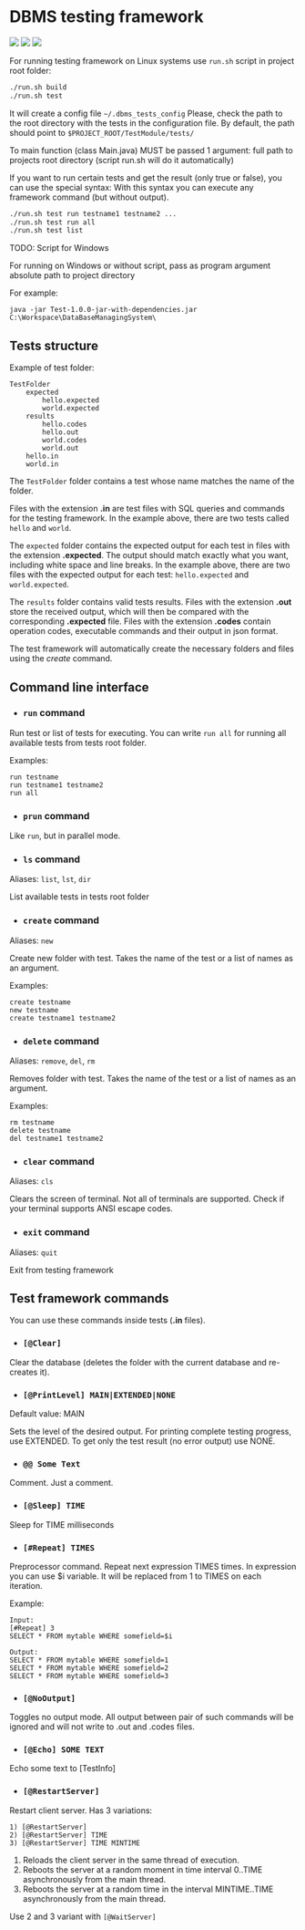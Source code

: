 # DBMS testing framework

![](https://github.com/ZeinCube/DataBaseManagingSystem/workflows/DBMS%20workflow/badge.svg)
![](https://runkit.io/rubbaboy/byob/branches/master/ZeinCube/DataBaseManagingSystem/build_status)
![](https://runkit.io/rubbaboy/byob/branches/master/ZeinCube/DataBaseManagingSystem/test_status)

For running testing framework on Linux systems use ```run.sh``` script in project root folder:

```bash
./run.sh build
./run.sh test
```
It will create a config file ```~/.dbms_tests_config```
Please, check the path to the root directory with the tests in the configuration file. By default, the path should point to ```$PROJECT_ROOT/TestModule/tests/```

To main function (class Main.java) MUST be passed 1 argument: full path to projects root directory (script run.sh will do it automatically)

If you want to run certain tests and get the result (only true or false), you can use the special syntax: With this syntax you can execute any framework command (but without output).
```bash
./run.sh test run testname1 testname2 ...
./run.sh test run all
./run.sh test list
```

TODO: Script for Windows

For running on Windows or without script, pass as program argument absolute path to project directory

For example:
```
java -jar Test-1.0.0-jar-with-dependencies.jar C:\Workspace\DataBaseManagingSystem\
```
## Tests structure

Example of test folder:
```
TestFolder
    expected
        hello.expected
        world.expected
    results
        hello.codes
        hello.out
        world.codes
        world.out
    hello.in
    world.in
```

The ```TestFolder``` folder contains a test whose name matches the name of the folder.

Files with the extension **.in** are test files with SQL queries and commands for the testing framework. 
In the example above, there are two tests called ```hello``` and ```world```.

The ```expected``` folder contains the expected output for each test 
in files with the extension **.expected**. The output should match exactly what you want, including white space and line breaks. 
In the example above, there are two files with the expected output for each test: ```hello.expected``` and ```world.expected```.

The ```results``` folder contains valid tests results. Files with the extension **.out** store the received output, which will then be compared with the corresponding **.expected** file. Files with the extension **.codes** contain operation codes, executable commands and their output in json format.

The test framework will automatically create the necessary folders and files using the *create* command.

## Command line interface

- ### ```run``` command
Run test or list of tests for executing. You can write ```run all``` for running all available tests from tests root folder. 

Examples:
```
run testname
run testname1 testname2
run all
```

- ### ```prun``` command
Like ```run```, but in parallel mode.

- ### ```ls``` command
Aliases: ```list```, ```lst```, ```dir```

List available tests in tests root folder

- ### ```create``` command
Aliases: ```new```

Create new folder with test. Takes the name of the test or a list of names as an argument.

Examples:
```
create testname
new testname
create testname1 testname2
```

- ### ```delete``` command
Aliases: ```remove```, ```del```, ```rm```

Removes folder with test. Takes the name of the test or a list of names as an argument.

Examples:
```
rm testname
delete testname
del testname1 testname2
```

- ### ```clear``` command
Aliases: ```cls```

Clears the screen of terminal. Not all of terminals are supported. Check if your terminal supports ANSI escape codes.

- ### ```exit``` command
Aliases: ```quit```

Exit from testing framework

## Test framework commands

You can use these commands inside tests (**.in** files).

- ### ```[@Clear]```

Clear the database (deletes the folder with the current database and re-creates it).

- ### ```[@PrintLevel] MAIN|EXTENDED|NONE```
Default value: MAIN

Sets the level of the desired output. For printing complete testing progress, use EXTENDED. To get only the test result (no error output) use NONE.

- ### ```@@ Some Text```
Comment. Just a comment.

- ### ```[@Sleep] TIME```
Sleep for TIME milliseconds

- ### ```[#Repeat] TIMES```
Preprocessor command.
Repeat next expression TIMES times. In expression you can use $i variable. It will be replaced from 1 to TIMES on each iteration.

Example:
```
Input:
[#Repeat] 3
SELECT * FROM mytable WHERE somefield=$i

Output:
SELECT * FROM mytable WHERE somefield=1
SELECT * FROM mytable WHERE somefield=2
SELECT * FROM mytable WHERE somefield=3
```

- ### ```[@NoOutput]```
Toggles no output mode. All output between pair of such commands will be ignored and will not write to .out and .codes files.

- ### ```[@Echo] SOME TEXT```
Echo some text to [TestInfo]

- ### ```[@RestartServer]```
Restart client server. Has 3 variations:
```
1) [@RestartServer]
2) [@RestartServer] TIME
3) [@RestartServer] TIME MINTIME
```

1) Reloads the client server in the same thread of execution.
2) Reboots the server at a random moment in time interval 0..TIME asynchronously from the main thread.
3) Reboots the server at a random time in the interval MINTIME..TIME asynchronously from the main thread.

Use 2 and 3 variant with ```[@WaitServer]```